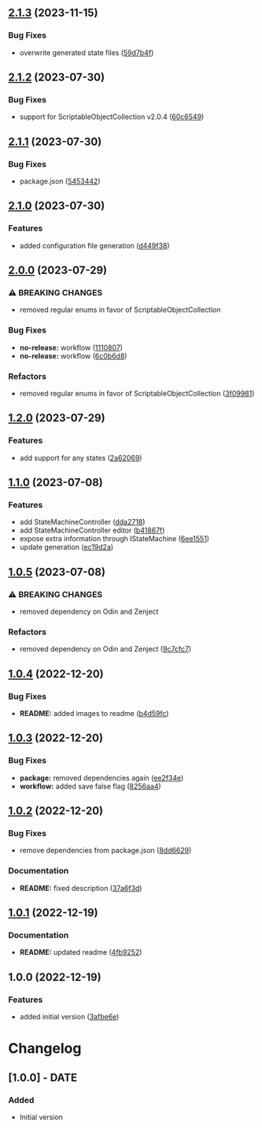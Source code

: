## [2.1.3](https://github.com/Thundernerd/Unity3D-StateMachine/compare/v2.1.2...v2.1.3) (2023-11-15)


### Bug Fixes

* overwrite generated state files ([59d7b4f](https://github.com/Thundernerd/Unity3D-StateMachine/commit/59d7b4fa40395856185db96634b75f1506f3c7ce))

## [2.1.2](https://github.com/Thundernerd/Unity3D-StateMachine/compare/v2.1.1...v2.1.2) (2023-07-30)


### Bug Fixes

* support for ScriptableObjectCollection v2.0.4 ([60c6549](https://github.com/Thundernerd/Unity3D-StateMachine/commit/60c6549013a8e86c2fb1bad029e07db2412c3818))

## [2.1.1](https://github.com/Thundernerd/Unity3D-StateMachine/compare/v2.1.0...v2.1.1) (2023-07-30)


### Bug Fixes

* package.json ([5453442](https://github.com/Thundernerd/Unity3D-StateMachine/commit/54534426342865163114f42c87cdcfd521b8a34c))

## [2.1.0](https://github.com/Thundernerd/Unity3D-StateMachine/compare/v2.0.0...v2.1.0) (2023-07-30)


### Features

* added configuration file generation ([d449f38](https://github.com/Thundernerd/Unity3D-StateMachine/commit/d449f38c186b0467aa14b99968c3abc57bca88f3))

## [2.0.0](https://github.com/Thundernerd/Unity3D-StateMachine/compare/v1.2.0...v2.0.0) (2023-07-29)


### ⚠ BREAKING CHANGES

* removed regular enums in favor of ScriptableObjectCollection

### Bug Fixes

* **no-release:** workflow ([1110807](https://github.com/Thundernerd/Unity3D-StateMachine/commit/11108079a08f72485b885ba284512a2b4b2b33e8))
* **no-release:** workflow ([6c0b6d8](https://github.com/Thundernerd/Unity3D-StateMachine/commit/6c0b6d88363630ec1e118c9df08ef8e9aae3f95b))


### Refactors

* removed regular enums in favor of ScriptableObjectCollection ([3f09981](https://github.com/Thundernerd/Unity3D-StateMachine/commit/3f099818bae905386461098d97401a2bb4cbc267))

## [1.2.0](https://github.com/Thundernerd/Unity3D-StateMachine/compare/v1.1.0...v1.2.0) (2023-07-29)


### Features

* add support for any states ([2a62069](https://github.com/Thundernerd/Unity3D-StateMachine/commit/2a62069553c5cb103ab0d991555e4ce781c0b5e0))

## [1.1.0](https://github.com/Thundernerd/Unity3D-StateMachine/compare/v1.0.5...v1.1.0) (2023-07-08)


### Features

* add StateMachineController ([dda2718](https://github.com/Thundernerd/Unity3D-StateMachine/commit/dda2718f0e168a8df693abcddbe619b329e99397))
* add StateMachineController editor ([b41867f](https://github.com/Thundernerd/Unity3D-StateMachine/commit/b41867fe8030656fc4602cba58e67d996f0cf813))
* expose extra information through IStateMachine ([6ee1551](https://github.com/Thundernerd/Unity3D-StateMachine/commit/6ee15519ed950e1c03341f1a6c93a923dd418baa))
* update generation ([ec19d2a](https://github.com/Thundernerd/Unity3D-StateMachine/commit/ec19d2abf9e3aef0339b6d4c13cb2456be9700a7))

## [1.0.5](https://github.com/Thundernerd/Unity3D-StateMachine/compare/v1.0.4...v1.0.5) (2023-07-08)


### ⚠ BREAKING CHANGES

* removed dependency on Odin and Zenject

### Refactors

* removed dependency on Odin and Zenject ([9c7cfc7](https://github.com/Thundernerd/Unity3D-StateMachine/commit/9c7cfc75765961fda6ff432dc3e4d9b9d84e4792))

## [1.0.4](https://github.com/Thundernerd/Unity3D-StateMachine/compare/v1.0.3...v1.0.4) (2022-12-20)


### Bug Fixes

* **README:** added images to readme ([b4d59fc](https://github.com/Thundernerd/Unity3D-StateMachine/commit/b4d59fcde7c0fa1c3f90220f35e1a08f8f9f19ad))

## [1.0.3](https://github.com/Thundernerd/Unity3D-StateMachine/compare/v1.0.2...v1.0.3) (2022-12-20)


### Bug Fixes

* **package:** removed dependencies again ([ee2f34e](https://github.com/Thundernerd/Unity3D-StateMachine/commit/ee2f34ead4668e9d22da6ee766ac2763f2c66ced))
* **workflow:** added save false flag ([8256aa4](https://github.com/Thundernerd/Unity3D-StateMachine/commit/8256aa4ad99fc2d9179d9156d4f3b38df47b5c09))

## [1.0.2](https://github.com/Thundernerd/Unity3D-StateMachine/compare/v1.0.1...v1.0.2) (2022-12-20)


### Bug Fixes

* remove dependencies from package.json ([8dd6629](https://github.com/Thundernerd/Unity3D-StateMachine/commit/8dd6629c5ef38ebc0b7065c0b3ab071c74f024c6))


### Documentation

* **README:** fixed description ([37a6f3d](https://github.com/Thundernerd/Unity3D-StateMachine/commit/37a6f3dc6e19efbe8ad34bac19d2128e9753228a))

## [1.0.1](https://github.com/Thundernerd/Unity3D-StateMachine/compare/v1.0.0...v1.0.1) (2022-12-19)


### Documentation

* **README:** updated readme ([4fb9252](https://github.com/Thundernerd/Unity3D-StateMachine/commit/4fb92528c7fe082fa228b5639cf113466c3d4893))

## 1.0.0 (2022-12-19)


### Features

* added initial version ([3afbe6e](https://github.com/Thundernerd/Unity3D-StateMachine/commit/3afbe6e1b884312a5cad65c55adbecc1f0f1843c))

# Changelog

## [1.0.0] - DATE
### Added
- Initial version
